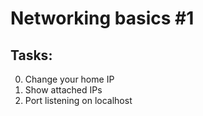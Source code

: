 # Networking basics #1

## Tasks:

0. Change your home IP
1. Show attached IPs
2. Port listening on localhost
